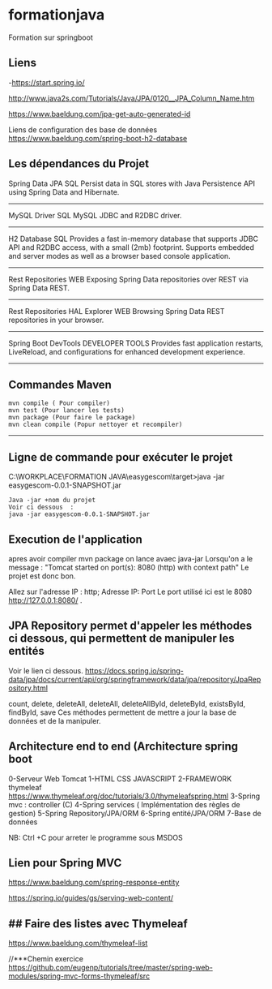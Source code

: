 # formationjava
Formation sur springboot



## Liens
-https://start.spring.io/

http://www.java2s.com/Tutorials/Java/JPA/0120__JPA_Column_Name.htm

https://www.baeldung.com/jpa-get-auto-generated-id

Liens de configuration des base de données
https://www.baeldung.com/spring-boot-h2-database


## Les dépendances du Projet
Spring Data JPA SQL
Persist data in SQL stores with Java Persistence API using Spring Data and Hibernate.
*********
MySQL Driver SQL
MySQL JDBC and R2DBC driver.
***************
H2 Database SQL
Provides a fast in-memory database that supports JDBC API and R2DBC access, with a small (2mb) footprint. Supports embedded and server modes as well as a browser based console application.
**********************
Rest Repositories WEB
Exposing Spring Data repositories over REST via Spring Data REST.
*************************
Rest Repositories HAL Explorer WEB
Browsing Spring Data REST repositories in your browser.
*********************************
Spring Boot DevTools DEVELOPER TOOLS
Provides fast application restarts, LiveReload, and configurations for enhanced development experience.


*************************************
## Commandes Maven

```
mvn compile ( Pour compiler)
mvn test (Pour lancer les tests)
mvn package (Pour faire le package)
mvn clean compile (Popur nettoyer et recompiler)

```
*****
##  Ligne de commande pour exécuter le projet 

C:\WORKPLACE\FORMATION JAVA\easygescom\target>java -jar easygescom-0.0.1-SNAPSHOT.jar

```
Java -jar +nom du projet 
Voir ci dessous  :
java -jar easygescom-0.0.1-SNAPSHOT.jar

```
## Execution de l'application
apres avoir compiler
mvn package
on lance avaec java-jar
Lorsqu'on a le message : "Tomcat started on port(s): 8080 (http) with context path"
Le projet est donc bon.

Allez sur l'adresse IP :
http; Adresse IP: Port 
Le port utilisé ici est le 8080
http://127.0.0.1:8080/
.
## JPA Repository permet d'appeler les méthodes ci dessous, qui permettent de manipuler les entités
Voir le lien ci dessous.
https://docs.spring.io/spring-data/jpa/docs/current/api/org/springframework/data/jpa/repository/JpaRepository.html

count, delete, deleteAll, deleteAll, deleteAllById, deleteById, existsById, findById, save
Ces méthodes permettent de mettre a jour la base de données et de la manipuler.

## Architecture end to end (Architecture spring boot
0-Serveur Web Tomcat
1-HTML CSS JAVASCRIPT
2-FRAMEWORK thymeleaf https://www.thymeleaf.org/doc/tutorials/3.0/thymeleafspring.html
3-Spring mvc : controller (C)
4-Spring services ( Implémentation des règles de gestion)
5-Spring Repository/JPA/ORM
6-Spring entité/JPA/ORM
7-Base de données



NB: Ctrl +C pour arreter le programme sous MSDOS

## Lien pour Spring MVC

https://www.baeldung.com/spring-response-entity

https://spring.io/guides/gs/serving-web-content/

## ## Faire des listes avec Thymeleaf


https://www.baeldung.com/thymeleaf-list

//***Chemin
exercice
https://github.com/eugenp/tutorials/tree/master/spring-web-modules/spring-mvc-forms-thymeleaf/src

